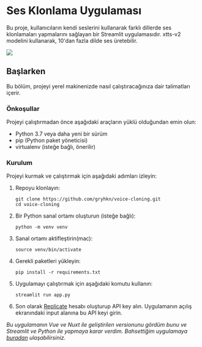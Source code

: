 # Ses Klonlama Uygulaması

Bu proje, kullanıcıların kendi seslerini kullanarak farklı dillerde ses klonlamaları yapmalarını sağlayan bir Streamlit uygulamasıdır. xtts-v2 modelini kullanarak, 10'dan fazla dilde ses üretebilir.

![](https://github.com/gryhkn/voice-cloning/blob/master/ss1.png?raw=true)

## Başlarken

Bu bölüm, projeyi yerel makinenizde nasıl çalıştıracağınıza dair talimatları içerir.

### Önkoşullar

Projeyi çalıştırmadan önce aşağıdaki araçların yüklü olduğundan emin olun:

- Python 3.7 veya daha yeni bir sürüm
- pip (Python paket yöneticisi)
- virtualenv (isteğe bağlı, önerilir)

### Kurulum

Projeyi kurmak ve çalıştırmak için aşağıdaki adımları izleyin:

1. Repoyu klonlayın:

    ```
    git clone https://github.com/gryhkn/voice-cloning.git
    cd voice-cloning
    ```

2. Bir Python sanal ortamı oluşturun (isteğe bağlı):

    ```
    python -m venv venv
    ```

3. Sanal ortamı aktifleştirin(mac):

    ```
    source venv/bin/activate
    ```

4. Gerekli paketleri yükleyin:

    ```
   pip install -r requirements.txt
   ```
5. Uygulamayı çalıştırmak için aşağıdaki komutu kullanın:

    ```
   streamlit run app.py
   ```
   
6. Son olarak [Replicate](https://replicate.com/account/api-tokens) hesabı oluşturup API key alın.
Uygulamanın açılış ekranındaki input alanına bu API keyi girin.

_Bu uygulamanın Vue ve Nuxt ile geliştirilen versionunu gördüm bunu ve Streamlit ve Python ile yapmaya karar verdim. Bahsettiğim uygulamaya [buradan](https://github.com/Pwntus/voice-cloner) ulaşabilirsiniz._